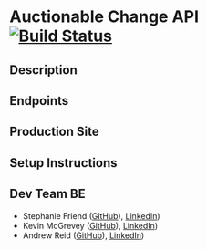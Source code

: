 # Auctionable Change API [![Build Status](https://travis-ci.com/Auctionable-Change/auctionable_change_api.svg?branch=master)](https://travis-ci.com/Auctionable-Change/auctionable_change_api)

## Description

## Endpoints

## Production Site

## Setup Instructions

## Dev Team BE
 - Stephanie Friend ([GitHub](https://github.com/StephanieFriend)), [LinkedIn](https://www.linkedin.com/in/s-friend/))
 - Kevin McGrevey ([GitHub](https://github.com/kmcgrevey)), [LinkedIn](www.linkedin.com/in/‎kevin-mcgrevey‎-8660958/))
 - Andrew Reid ([GitHub](https://github.com/reid-andrew)), [LinkedIn](https://www.linkedin.com/in/reida/))